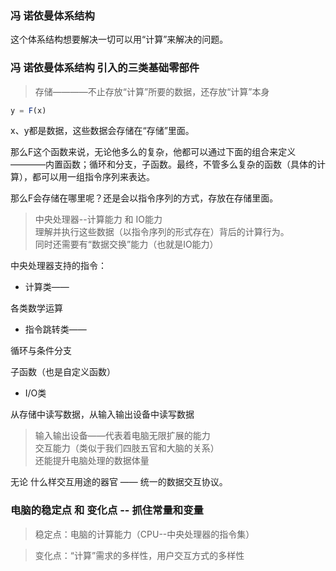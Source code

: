 ### 冯 诺依曼体系结构
这个体系结构想要解决一切可以用“计算”来解决的问题。

### 冯 诺依曼体系结构 引入的三类基础零部件

> 存储————不止存放“计算”所要的数据，还存放“计算”本身

```javascript
y = F(x)
```

x、y都是数据，这些数据会存储在“存储”里面。

那么F这个函数来说，无论他多么的复杂，他都可以通过下面的组合来定义————内置函数；循环和分支，子函数。最终，不管多么复杂的函数（具体的计算），都可以用一组指令序列来表达。

那么F会存储在哪里呢？还是会以指令序列的方式，存放在存储里面。


> 中央处理器--计算能力 和 IO能力
<br>理解并执行这些数据（以指令序列的形式存在）背后的计算行为。
<br>同时还需要有“数据交换”能力（也就是IO能力）

中央处理器支持的指令：

- 计算类——

各类数学运算

- 指令跳转类——

循环与条件分支

子函数（也是自定义函数）

- I/O类 

从存储中读写数据，从输入输出设备中读写数据

> 输入输出设备——代表着电脑无限扩展的能力
<br>交互能力（类似于我们四肢五官和大脑的关系） 
<br>还能提升电脑处理的数据体量

无论 什么样交互用途的器官 —— 统一的数据交互协议。

### 电脑的稳定点 和 变化点 -- 抓住常量和变量

> 稳定点：电脑的计算能力（CPU--中央处理器的指令集）

> 变化点：“计算”需求的多样性，用户交互方式的多样性

